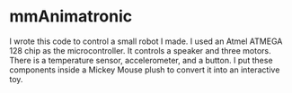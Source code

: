 # mmAnimatronic
I wrote this code to control a small robot I made.  I used an Atmel ATMEGA 128 chip as the microcontroller. It controls a speaker and three motors.  There is a temperature sensor, accelerometer, and a button.  I put these components inside a Mickey Mouse plush to convert it into an interactive toy.
